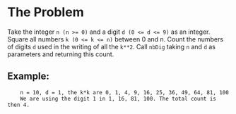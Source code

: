 # The Problem
Take the integer `n (n >= 0)` and a digit `d (0 <= d <= 9)` as an integer. Square all numbers `k (0 <= k <= n)` between 0 and n. Count the numbers of digits `d` used in the writing of all the `k**2`. Call `nbDig` taking `n` and `d` as parameters and returning this count.

## Example:

		n = 10, d = 1, the k*k are 0, 1, 4, 9, 16, 25, 36, 49, 64, 81, 100
		We are using the digit 1 in 1, 16, 81, 100. The total count is then 4.



